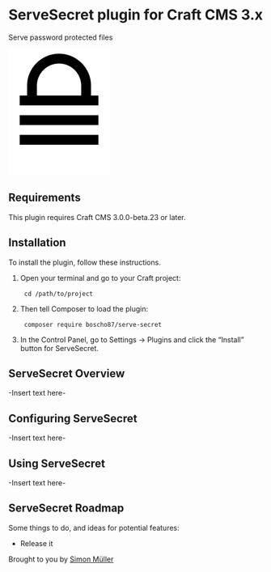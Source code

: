 # ServeSecret plugin for Craft CMS 3.x

Serve password protected files

![Screenshot](resources/img/icon.svg)

## Requirements

This plugin requires Craft CMS 3.0.0-beta.23 or later.

## Installation

To install the plugin, follow these instructions.

1. Open your terminal and go to your Craft project:

        cd /path/to/project

2. Then tell Composer to load the plugin:

        composer require boscho87/serve-secret

3. In the Control Panel, go to Settings → Plugins and click the “Install” button for ServeSecret.

## ServeSecret Overview

-Insert text here-

## Configuring ServeSecret

-Insert text here-

## Using ServeSecret

-Insert text here-

## ServeSecret Roadmap

Some things to do, and ideas for potential features:

* Release it

Brought to you by [Simon Müller](https://itscoding.ch)
